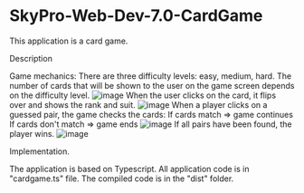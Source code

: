# SkyPro-Web-Dev-7.0-CardGame

This application is a card game.

Description

Game mechanics:
There are three difficulty levels: easy, medium, hard. The number of cards that will be shown to the user on the game screen depends on the difficulty level.
![image](https://user-images.githubusercontent.com/98050135/220183200-2a359191-4065-4aa1-ac2a-9ed1bfe118e3.png)
When the user clicks on the card, it flips over and shows the rank and suit.
![image](https://user-images.githubusercontent.com/98050135/220183917-7d988c8b-aaca-473c-955d-c7601f25259e.png)
When a player clicks on a guessed pair, the game checks the cards:
If cards match ⇒ game continues
If cards don't match ⇒ game ends
![image](https://user-images.githubusercontent.com/98050135/220184071-ad6f9bf2-ed22-49b0-af16-30c0735df37d.png)
If all pairs have been found, the player wins.
![image](https://user-images.githubusercontent.com/98050135/220184241-a844aea4-f989-446e-9fe1-c697f6c2605b.png)

Implementation.

The application is based on Typescript. All application code is in "cardgame.ts" file.
The compiled code is in the "dist" folder.
